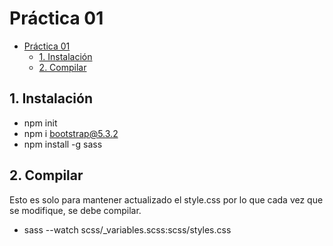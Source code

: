 # Práctica 01

- [Práctica 01](#práctica-01)
  - [1. Instalación](#1-instalación)
  - [2. Compilar](#2-compilar)

## 1. Instalación
* npm init
* npm i bootstrap@5.3.2
* npm install -g sass

## 2. Compilar
Esto es solo para mantener actualizado el style.css por lo que cada vez
que se modifique, se debe compilar.
* sass --watch scss/_variables.scss:scss/styles.css

